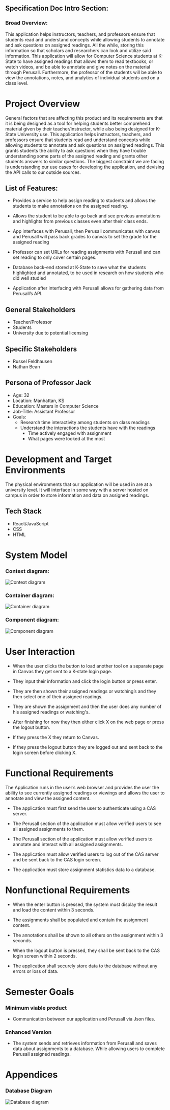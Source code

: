 ## Specification Doc Intro Section: 
### Broad Overview:
This application helps instructors, teachers, and professors ensure that students read and understand concepts while allowing students to annotate and ask questions on assigned readings. All the while, storing this information so that scholars and researchers can look and utilize said information.  This application will allow for Computer Science students at K-State to have assigned readings that allows them to read textbooks, or watch videos, and be able to annotate and give notes on the material through Perusall. Furthermore, the professor of the students will be able to view the annotations, notes, and analytics of individual students and on a class level.  

# Project Overview 
General factors that are affecting this product and its requirements are that it is being designed as a tool for helping students better comprehend material given by their teacher/instructor, while also being designed for K-State University use. This application helps instructors, teachers, and professors ensure that students read and understand concepts while allowing students to annotate and ask questions on assigned readings. This grants students the ability to ask questions when they have trouble understanding some parts of the assigned reading and grants other students answers to similar questions. The biggest constraint we are facing is understanding our use cases for developing the application, and devising the API calls to our outside sources. 

## List of Features: 
 - Provides a service to help assign reading to students and allows the students to make annotations on the assigned reading. 

 - Allows the student to be able to go back and see previous annotations and highlights from previous classes even after their class ends. 

 - App interfaces with Perusall, then Perusall communicates with canvas and Perusall will pass back grades to canvas to set the grade for the assigned reading 

 - Professor can set URLs for reading assignments with Perusall and can set reading to only cover certain pages. 

 - Database back-end stored at K-State to save what the students highlighted and annotated, to be used in research on how students who did well studied 

 - Application after interfacing with Perusall allows for gathering data from Perusall’s API. 
 
## General Stakeholders

 - Teacher/Professor
 - Students
 - University due to potential licensing
 
## Specific Stakeholders
 - Russel Feldhausen
 - Nathan Bean

## Persona of Professor Jack
- Age: 32
- Location: Manhattan, KS
- Education: Masters in Computer Science
- Job-Title: Assistant Professor
- Goals:
  * Research time interactivity among students on class readings
  * Understand the interactions the students have with the readings
    * Time actively engaged with assignment
    * What pages were looked at the most

 
# Development and Target Environments

The physical environments that our application will be used in are at a university level. It will interface in some way with a server hosted on campus in order to store information and data on assigned readings.  

## Tech Stack
 - React/JavaScript
 - CSS
 - HTML
 
# System Model

### Context diagram:

![Context diagram](Images/SystemContext.png)

### Container diagram:

![Container diagram](Images/SecondLayerC4.png)

### Component diagram:

![Component diagram](Images/TopLevelC4.png)

# User Interaction

 - When the user clicks the button to load another tool on a separate page in Canvas they get sent to a K-state login page. 

- They input their information and click the login button or press enter. 

- They are then shown their assigned readings or watching’s and they then select one of their assigned readings. 

 - They are shown the assignment and then the user does any number of his assigned readings or watching's. 

 - After finishing for now they then either click X on the web page or press the logout button. 

 - If they press the X they return to Canvas. 

 - If they press the logout button they are logged out and sent back to the login screen before clicking X.
 
# Functional Requirements

The Application runs in the user’s web browser and provides the user the ability to see currently assigned readings or viewings and allows the user to annotate and view the assigned content. 

 - The application must first send the user to authenticate using a CAS server. 

 - The Perusall section of the application must allow verified users to see all assigned assignments to them. 

 - The Perusall section of the application must allow verified users to annotate and interact with all assigned assignments. 

 - The application must allow verified users to log out of the CAS server and be sent back to the CAS login screen. 

 - The application must store assignment statistics data to a database. 
 
# Nonfunctional Requirements

 - When the enter button is pressed, the system must display the result and load the content within 3 seconds. 

 - The assignments shall be populated and contain the assignment content. 

 - The annotations shall be shown to all others on the assignment within 3 seconds.  

 - When the logout button is pressed, they shall be sent back to the CAS login screen within 2 seconds. 

 - The application shall securely store data to the database without any errors or loss of data. 
 
# Semester Goals

### Minimum viable product 
- Communication between our application and Perusall via Json files. 

### Enhanced Version
- The system sends and retrieves information from Perusall and saves data about assignments to a database. While allowing users to complete Perusall assigned readings.

# Appendices
### Database Diagram

![Database diagram](Images/DatabaseDiagram.png)
